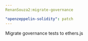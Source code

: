 ```yaml
---
RenanSouza2:migrate-governance

"openzeppelin-solidity": patch
---
```


Migrate governance tests to ethers.js
